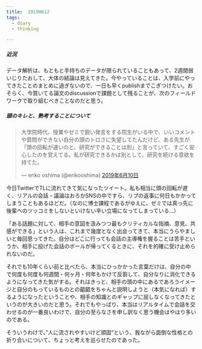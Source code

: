 ```yaml
---
title:  20190612
tags:
  - diary
  - thinking

---
```


##### 近況
データ解析は、もともと手持ちのデータが限られていることもあって、2週間弱いじりたおして、大体の結論は見えてきた。今やっていることは、入学前にやってきたことのまとめに過ぎないので、一日も早くpublishまでこぎつけたい。おそらく、今買いてる論文のdiscussionで課題として残ることが、次のフィールドワークで取り組むべきことなのだと思う。

<!--more-->


##### 頭のキレと、熟考することについて

<blockquote class="twitter-tweet" data-lang="ja"><p lang="ja" dir="ltr">大学院時代、授業やゼミで鋭い発言をする院生がいる中で、いいコメントや質問ができない自分の頭のトロさに失望してたんだけど、ある先生が「頭の回転が速いのと、研究ができることは別」と言っていて、すごく安心したのを覚えてる。私が研究できるかは別として、研究を続ける意欲を持てた。</p>&mdash; eriko oshima (@erikooshima) <a href="https://twitter.com/erikooshima/status/1137933208392163328?ref_src=twsrc%5Etfw">2019年6月10日</a></blockquote>
<script async src="https://platform.twitter.com/widgets.js" charset="utf-8"></script>

今日TwitterでTLに流れてきて気になったツイート。私も相当に頭の回転が遅く、リアルの会話・議論はおろかSNSの中ですら、リプの返事に何日もかかってしまうこともあるほどだ。（なのに博士課程であるがゆえに、ゼミでは真っ先に後輩へのツッコミをしないといけない辛い立場になってしまっている…）

「ある話題に対して、相手の意図を汲みつつ最もクリティカルな指摘、意見、共感ができる」という人は、これまで幾度となく出会ってきて、本当にうらやましいと毎回思ってきた。自分はどこに行っても会話の主導権を握ることは苦手というか、相手に投げた会話のボールが帰ってくるときに、それを的確に受け止められないのだ。

それでも10年くらい前と比べたら、本当にひっかかった言葉だけは、自分の中で何度も何度も何週間・何ヶ月・何年もかけて反芻して、自分なりに消化できるようになってきた気がする。それはきっと、相手の頭の中にあるであろうイメージと自分のもっているものとの齟齬をちゃんと説明しようと（本気になれば）するようになったということや、相手の知識とのギャップに屈しなくなってきたというのが大きいのだと思う。それでもやっぱり、本当はリアルタイムで会話を交わせるのが一番良いわけで、自分の至らなさを申し訳なく思う機会はやはり多いのである。

そういうわけで、”人に流されやすいけど頑固”という、我ながら面倒な性格との折り合いについて、ちょっと考えを巡らせたのであった。